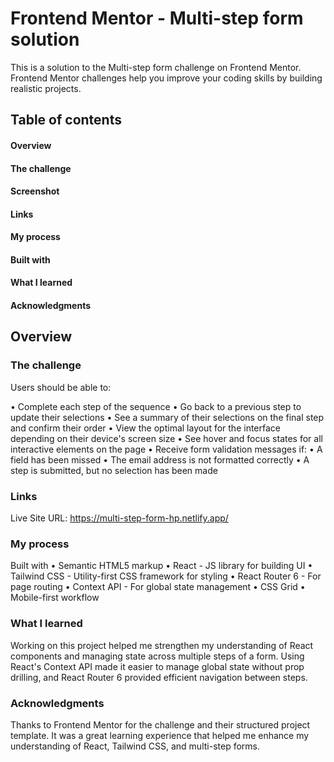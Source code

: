 # Frontend Mentor - Multi-step form solution

This is a solution to the Multi-step form challenge on Frontend Mentor. Frontend Mentor challenges help you improve your coding skills by building realistic projects.

## Table of contents

#### Overview

#### The challenge

#### Screenshot

#### Links

#### My process

#### Built with

#### What I learned

#### Acknowledgments

## Overview

### The challenge

Users should be able to:

• Complete each step of the sequence
• Go back to a previous step to update their selections
• See a summary of their selections on the final step and confirm their order
• View the optimal layout for the interface depending on their device's screen size
• See hover and focus states for all interactive elements on the page
• Receive form validation messages if:
• A field has been missed
• The email address is not formatted correctly
• A step is submitted, but no selection has been made

### Links

Live Site URL: https://multi-step-form-hp.netlify.app/

### My process

Built with
• Semantic HTML5 markup
• React - JS library for building UI
• Tailwind CSS - Utility-first CSS framework for styling
• React Router 6 - For page routing
• Context API - For global state management
• CSS Grid
• Mobile-first workflow

### What I learned

Working on this project helped me strengthen my understanding of React components and managing state across multiple steps of a form. Using React's Context API made it easier to manage global state without prop drilling, and React Router 6 provided efficient navigation between steps.

### Acknowledgments

Thanks to Frontend Mentor for the challenge and their structured project template. It was a great learning experience that helped me enhance my understanding of React, Tailwind CSS, and multi-step forms.
